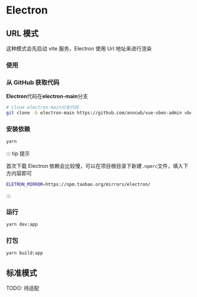 # Electron

## URL 模式

这种模式会先启动 vite 服务，Electron 使用 Url 地址来进行渲染

### 使用

### 从 GitHub 获取代码

**Electron**代码在**electron-main**分支

```bash
# clone electron-main分支代码
git clone -b electron-main https://github.com/anncwb/vue-vben-admin vben-admin-electron
```

### 安装依赖

```bash
yarn
```

::: tip 提示

首次下载 Electron 依赖会比较慢，可以在项目根目录下新建`.npmrc`文件，填入下方内容即可

```bash
ELETRON_MIRROR=https://npm.taobao.org/mirrors/electron/
```

:::

### 运行

```bash
yarn dev:app
```

### 打包

```bash
yarn build:app
```

## 标准模式

TODO: 待适配
